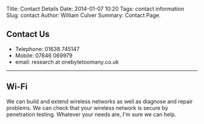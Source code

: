 Title: Contact Details
Date: 2014-01-07 10:20
Tags: contact information
Slug: contact
Author: William Culver
Summary: Contact Page.


## Contact Us

- Telephone: 01638 745147
- Mobile: 07846 069979
- email: research at onebytetoomany.co.uk

------------------

## Wi-Fi

We can build and extend wireless networks as well as diagnose and repair problems. We can check that your wireless network is secure by penetration testing. Whatever your needs are, I'm sure we can help.
